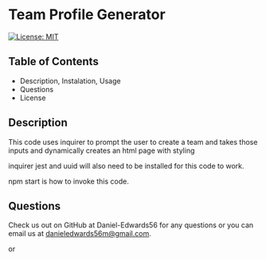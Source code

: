 # Team Profile Generator

[![License: MIT](https://img.shields.io/badge/License-MIT-yellow.svg)](https://opensource.org/licenses/MIT)

## Table of Contents

- Description, Instalation, Usage
- Questions
- License

## Description

This code uses inquirer to prompt the user to create a team and takes those inputs and dynamically creates an html page with styling

inquirer jest and uuid will also need to be installed for this code to work.

npm start is how to invoke this code.

## Questions

Check us out on GitHub at Daniel-Edwards56 for any questions or you can email us at danieledwards56m@gmail.com.

or
